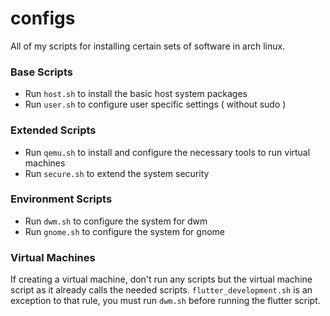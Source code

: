 # configs
All of my scripts for installing certain sets of software in arch linux.


### Base Scripts
* Run `host.sh` to install the basic host system packages
* Run `user.sh` to configure user specific settings ( without sudo )

### Extended Scripts
* Run `qemu.sh` to install and configure the necessary tools to run virtual machines
* Run `secure.sh` to extend the system security

### Environment Scripts
* Run `dwm.sh` to configure the system for dwm
* Run `gnome.sh` to configure the system for gnome

### Virtual Machines
If creating a virtual machine, don't run any scripts but the virtual machine
script as it already calls the needed scripts. `flutter_development.sh` is an
exception to that rule, you must run `dwm.sh` before running the flutter script.
